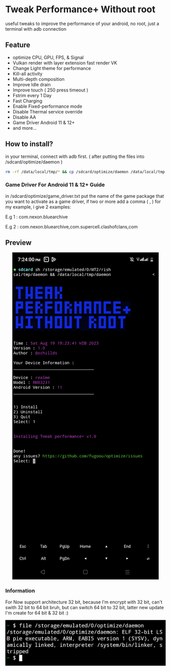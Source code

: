# Tweak Performance+ Without root

useful tweaks to improve the performance of your android, no root, just a terminal with adb connection

## Feature

* optimize CPU, GPU, FPS, & Signal
* Vulkan render with layer extension fast render VK
* Change Light theme for performance
* Kill-all activity
* Multi-depth composition
* Improve Idle drain
* Improve touch ( 250 press timeout )
* Fstrim every 1 Day
* Fast Charging
* Enable Fixed-performance mode
* Disable Thermal service override
* Disable AA
* Game Driver Android 11 & 12+
* and more...

## How to install?

in your terminal, connect with adb first.
( after putting the files into /sdcard/optimize/daemon )

```bash
rm -rf /data/local/tmp/* && cp /sdcard/optimize/daemon /data/local/tmp && cd /data/local/tmp && chmod a+x /data/local/tmp/daemon && ./daemon
```

### Game Driver For Android 11 & 12+ Guide

in /sdcard/optimize/game_driver.txt
put the name of the game package that you want to activate as a game driver, if two or more add a comma ( , ) for my example, i give 2 examples:

E.g 1 : com.nexon.bluearchive

E.g 2 : com.nexon.bluearchive,com.supercell.clashofclans,com

## Preview

<p align="center">
  <img alig src="preview.jpg" />
</p>

### Information 
For Now support architecture 32 bit, because I'm encrypt with 32 bit, can't swith 32 bit to 64 bit bruh, but can switch 64 bit to 32 bit, latter new update I'm create for 64 bit & 32 bit :)
<p align="center">
  <img alig src="temporinfor.jpg" />
</p>
